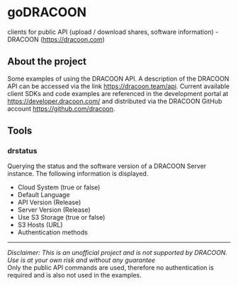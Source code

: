 # goDRACOON
clients for public API (upload / download shares, software information) - DRACOON (https://dracoon.com)

## About the project
Some examples of using the DRACOON API.
A description of the DRACOON API can be accessed via the link https://dracoon.team/api. Current available client SDKs and code examples are referenced in the development portal at https://developer.dracoon.com/ and distributed via the DRACOON GitHub account https://github.com/dracoon.

## Tools

### drstatus
  Querying the status and the software version of a DRACOON Server instance. The following information is displayed.  
  * Cloud System (true or false)
  * Default Language
  * API Version (Release)
  * Server Version  (Release)
  * Use S3 Storage (true or false)
  * S3 Hosts (URL)
  * Authentication methods

____
_Disclaimer: This is an unofficial project and is not supported by DRACOON. Use is at your own risk and without any guarantee_  
Only the public API commands are used, therefore no authentication is required and is also not used in the examples.

